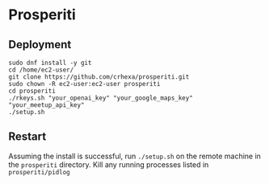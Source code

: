 # Prosperiti

## Deployment
```
sudo dnf install -y git
cd /home/ec2-user/
git clone https://github.com/crhexa/prosperiti.git
sudo chown -R ec2-user:ec2-user prosperiti
cd prosperiti
./rkeys.sh "your_openai_key" "your_google_maps_key" "your_meetup_api_key"
./setup.sh
```

## Restart
Assuming the install is successful, run `./setup.sh` on the remote machine in the `prosperiti` directory. Kill any running processes listed in `prosperiti/pidlog`